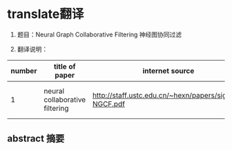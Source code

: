 # translate翻译

1. 题目：Neural Graph Collaborative Filtering
神经图协同过滤

2. 翻译说明：

|number|title of paper|internet source|local source|correlative field|illustration|
|---|---|---|---|---|---|
|1|neural collaborative filtering|<http://staff.ustc.edu.cn/~hexn/papers/sigir19-NGCF.pdf>|/references/2NeuralGraphCollaborativeFiltering.pdf|recommonder system|English translate into chinese|

## abstract 摘要
